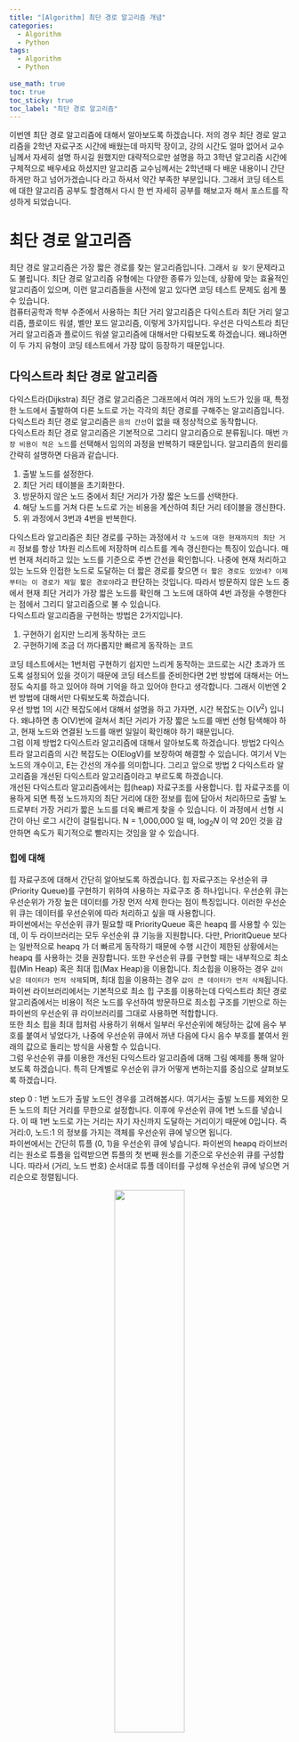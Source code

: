 ```yaml
---
title: "[Algorithm] 최단 경로 알고리즘 개념"
categories:
  - Algorithm
  - Python
tags:
  - Algorithm
  - Python
  
use_math: true
toc: true
toc_sticky: true
toc_label: "최단 경로 알고리즘"
---
```


이번엔 최단 경로 알고리즘에 대해서 알아보도록 하겠습니다. 저의 경우 최단 경로 알고리즘을 2학년 자료구조 시간에 배웠는데 마지막 장이고, 강의 시간도 얼마 없어서 교수님께서 자세히 설명 하시길 원했지만 대략적으로만 설명을 하고 3학년 알고리즘 시간에 구체적으로 배우세요 하셨지만 알고리즘 교수님께서는 2학년때 다 배운 내용이니 간단하게만 하고 넘어가겠습니다 라고 하셔서 약간 부족한 부분입니다. 그래서 코딩 테스트에 대한 알고리즘 공부도 할겸해서 다시 한 번 자세히 공부를 해보고자 해서 포스트를 작성하게 되었습니다.

# 최단 경로 알고리즘

최단 경로 알고리즘은 가장 짧은 경로를 찾는 알고리즘입니다. 그래서 `길 찾기` 문제라고도 불립니다. 최단 경로 알고리즘 유형에는 다양한 종류가 있는데, 상황에 맞는 효율적인 알고리즘이 있으며, 이런 알고리즘들을 사전에 알고 있다면 코딩 테스트 문제도 쉽게 풀 수 있습니다.   
컴퓨터공학과 학부 수준에서 사용하는 최단 거리 알고리즘은 다익스트라 최단 거리 알고리즘, 플로이드 워셜, 벨만 포드 알고리즘, 이렇게 3가지입니다. 우선은 다익스트라 최단 거리 알고리즘과 플로이드 워셜 알고리즘에 대해서만 다뤄보도록 하겠습니다. 왜냐하면 이 두 가지 유형이 코딩 테스트에서 가장 많이 등장하기 때문입니다.

## 다익스트라 최단 경로 알고리즘

다익스트라(Dijkstra) 최단 경로 알고리즘은 그래프에서 여러 개의 노드가 있을 때, 특정한 노드에서 출발하여 다른 노드로 가는 각각의 최단 경로를 구해주는 알고리즘입니다. 다익스트라 최단 경로 알고리즘은 `음의 간선`이 없을 때 정상적으로 동작합니다.   
다익스트라 최단 경로 알고리즘은 기본적으로 그리디 알고리즘으로 분류됩니다. 매번 `가장 비용이 적은 노드`를 선택해서 임의의 과정을 반복하기 때문입니다. 알고리즘의 원리를 간략히 설명하면 다음과 같습니다.

1. 출발 노드를 설정한다.
2. 최단 거리 테이블을 초기화한다.
3. 방문하지 않은 노드 중에서 최단 거리가 가장 짧은 노드를 선택한다.
4. 해당 노드를 거쳐 다른 노드로 가는 비용을 계산하여 최단 거리 테이블을 갱신한다.
5. 위 과정에서 3번과 4번을 반복한다.

다익스트라 알고리즘은 최단 경로를 구하는 과정에서 `각 노드에 대한 현재까지의 최단 거리` 정보를 항상 1차원 리스트에 저장하며 리스트를 계속 갱신한다는 특징이 있습니다. 매번 현재
처리하고 있는 노드를 기준으로 주변 간선을 확인합니다. 나중에 현재 처리하고 있는 노드와 인접한 노드로 도달하는 더 짧은 경로를 찾으면 `더 짧은 경로도 있었네? 이제부터는 이 경로가 제일 짧은 경로야`라고 판단하는 것입니다. 따라서 방문하지 않은 노드 중에서 현재 최단 거리가 가장 짧은 노드를 확인해 그 노드에 대하여 4번 과정을 수행한다는 점에서 그리디 알고리즘으로 불 수 있습니다.   
다익스트라 알고리즘을 구현하는 방법은 2가지입니다.

1. 구현하기 쉽지만 느리게 동작하는 코드
2. 구현하기에 조금 더 까다롭지만 빠르게 동작하는 코드

코딩 테스트에서는 1번처럼 구현하기 쉽지만 느리게 동작하는 코드로는 시간 초과가 뜨도록 설정되어 있을 것이기 때문에 코딩 테스트를 준비한다면 2번 방법에 대해서는 어느정도 숙지를 하고 있어야 하며 기억을 하고 있어야 한다고 생각합니다. 그래서 이번엔 2번 방법에 대해서만 다뤄보도록 하겠습니다.   
우선 방법 1의 시간 복잡도에서 대해서 설명을 하고 가자면, 시간 복잡도는 O($V^2$) 입니다. 왜냐하면 총 O(V)번에 걸쳐서 최단 거리가 가장 짧은 노드를 매번 선형 탐색해야 하고, 현재 노드와 연결된 노드를 매번 일일이 확인해야 하기 때문입니다.   
그럼 이제 방법2 다익스트라 알고리즘에 대해서 알아보도록 하겠습니다. 방법2 다익스트라 알고리즘의 시간 복잡도는 O(ElogV)를 보장하여 해결할 수 있습니다. 여기서 V는 노드의 개수이고, E는 간선의 개수를 의미합니다. 그리고 앞으로 방법 2 다익스트라 알고리즘을 개선된 다익스트라 알고리즘이라고 부르도록 하겠습니다.   
개선된 다익스트라 알고리즘에서는 힙(heap) 자료구조를 사용합니다. 힙 자료구조를 이용하게 되면 특정 노드까지의 최단 거리에 대한 정보를 힙에 담아서 처리하므로 출발 노드로부터 가장 거리가 짧은 노드를 더욱 빠르게 찾을 수 있습니다. 이 과정에서 선형 시간이 아닌 로그 시간이 걸릴립니다. N = 1,000,000 일 때, $\log_2N$ 이 약 20인 것을 감안하면 속도가 획기적으로 빨라지는 것임을 알 수 있습니다.

### 힙에 대해

힙 자료구조에 대해서 간단히 알아보도록 하겠습니다. 힙 자료구조는 우선순위 큐(Priority Queue)를 구현하기 위하여 사용하는 자료구조 중 하나입니다. 우선순위 큐는 우선순위가 가장 높은 데이터를 가장 먼저 삭제 한다는 점이 특징입니다. 이러한 우선순위 큐는 데이터를 우선순위에 따라 처리하고 싶을 때 사용합니다.   
파이썬에서는 우선순위 큐가 필요할 때 PriorityQueue 혹은 heapq 를 사용할 수 있는데, 이 두 라이브러리는 모두 우선순위 큐 기능을 지원합니다. 다만, PrioritQueue 보다는 일반적으로 heapq 가 더 빠르게 동작하기 때문에 수행 시간이 제한된 상황에서는 heapq 를 사용하는 것을 권장합니다. 또한 우선순위 큐를 구현할 때는 내부적으로 최소 힙(Min Heap) 혹은 최대 힙(Max Heap)을 이용합니다. 최소힙을 이용하는 경우 `값이 낮은 데이터가 먼저 삭제`되며, 최대 힙을 이용하는 경우 `값이 큰 데이터가 먼저 삭제`됩니다. 파이썬 라이브러리에서는 기본적으로 최소 힙 구조를 이용하는데 다익스트라 최단 경로 알고리즘에서는 비용이 적은 노드를 우선하여 방문하므로 최소힙 구조를 기반으로 하는 파이썬의 우선순위 큐 라이브러리를 그대로 사용하면 적합합니다.   
또한 최소 힙을 최대 힙처럼 사용하기 위해서 일부러 우선순위에 해당하는 값에 음수 부호를 붙여서 넣었다가, 나중에 우선순위 큐에서 꺼낸 다음에 다시 음수 부호를 붙여서 원래의 값으로 돌리는 방식을 사용할 수 있습니다.   
그럼 우선순위 큐를 이용한 개선된 다익스트라 알고리즘에 대해 그림 예제를 통해 알아보도록 하겠습니다. 특히 단계별로 우선순위 큐가 어떻게 변하는지를 중심으로 살펴보도록 하겠습니다.   

step 0 : 1번 노드가 출발 노드인 경우를 고려해봅시다. 여기서는 출발 노드를 제외한 모든 노드의 최단 거리를 무한으로 설정합니다. 이후에 우선순위 큐에 1번 노드를 넣습니다. 이 때 1번 노드로 가는 거리는 자기 자신까지 도달하는 거리이기 때문에 0입니다. 즉 거리:0, 노드:1 의 정보를 가지는 객체를 우선순위 큐에 넣으면 됩니다.   
파이썬에서는 간단히 튜플 (0, 1)을 우선순위 큐에 넣습니다. 파이썬의 heapq 라이브러리는 원소로 튜플을 입력받으면 튜플의 첫 번째 원소를 기준으로 우선순위 큐를 구성합니다. 따라서 (거리, 노드 번호) 순서대로 튜플 데이터를 구성해 우선순위 큐에 넣으면 거리순으로 정렬됩니다.

<div align="center">
<img src="/assets/images/algorithm/6/Dijkstra1.png" width="50%" hegiht="40%">
</div>

<br>

step 1 : 우리는 우선순위 큐를 이용하고 있으므로 거리가 가장 짧은 노드를 선택하기 위해서는 우선순위 큐에서 그냥 노드를 꺼내면 됩니다. 기본적으로 거리가 짧은 원소가 우선순위 큐의 최상위 원소로 위치해 있습니다. 따라서 우선순위 큐에서 노드를 꺼낸 뒤에 해당 노드를 이미 처리한 적이 있다면 무시하면 되고, 아직 처리하지 않은 노드에 대해서만 처리하면 됩니다.   
따라서 현재 단계의 우선순위 큐에서 원소를 꺼내면 (0, 1)이 나옵니다. 이는 1번 노드까지 가는 최단 거리가 0이라는 의미이므로, 1번 노드를 거쳐서 2번, 3번, 4번 노드로 가는 최소 비용을 계산합니다. 차례대로 2(0+2), 5(0+5), 1(0+1)입니다. 현재 2번, 3번, 4번 노드로 가는 비용이 `무한`으로 설정되어 있는데, 더 짧은 경로를 찾았으므로 각각 갱신하면 됩니다. 이렇게 더 짧은 경로를 찾은 노드 정보들은 다시 우선순위 큐에 넣습니다. 현재 처리 중인 노드와 간선은 하늘색으로, 이전 단계에서 처리한 노드는 회색, 간선은 점선으로 표시했습니다.

<div align="center">
<img src="/assets/images/algorithm/6/Dijkstra2.png" width="50%" hegiht="40%">
</div>

<br>

step 2 : 이어서 다시 우선순위 큐에서 원소를 꺼내서 동일한 과정을 반복합니다. 이번에는 (1, 4) 의 값을 갖는 원소가 추출됩니다. 아직 노드 4를 방문하지 않았으며, 현재 최단 거리가 가장 짧은 노드가4입니다. 따라서 노드4를 기준으로 노드 4와 연결된 간선들을 확인합니다. 이때 4번 노드까지의 최단 거리는 1이므로 4번 노드를 거쳐서 3번과 5번 노드로 가는 최소 비용은 차례대로 4(1+3)과 2(1+1)입니다. 이는 기존의 리스트에 담겨 있던 값들보다 작기 때문에 다음과 같이 리스트가 갱신되고, 우선순위 큐에는 (4, 3), (2, 5)라는 두 원소가 추가로 들어가게 됩니다. 앞서 말했듯이 현재 그림에서는 튜플의 첫 번째 원소(거리)가 작은 순서대로 왼족부터 기록하고 있습니다. 따라서 갱신된 우선순위 큐 또한 그림처럼 그려집니다.

<div align="center">
<img src="/assets/images/algorithm/6/Dijkstra3.png" width="50%" hegiht="40%">
</div>

<br>

step 3 : 마찬가지로 step 3에서는 노드 2에 대해 처리합니다. 2번과 5번 노드까지의 최단 거리가 모두 값이 2로 같으므로 어떤 원소부터 처리해도 상관은 없지만, 우선순위 큐에서 2번 노드가 꺼내졌다고 가정하겠습니다. 마찬가지로 2번 노드를 거쳐서 도달할 수 있는 노드 중에서 더 거리가 짧은 경우가 있는지 확인합니다. 이번 단계에서는 2번 노드를 거쳐서 가는 경우 중 현재의 최단 거리를 더 짧게 갱신할 수 있는 방법은 없습니다. 2번 노드를 거쳐서 3번 노드로 가는 경우에는 5(2+3) 인데 4번 노드를 거쳐서 3번 노드로 가는 경우 4(1+3) 보다 크기 때문에 배제하고, 그 외에 2번 노드를 거쳐서 다른 노드로 가는 경우는 3번 노드로 가는 경우 박에 없기 때문에 우선순위 큐에 어떠한 원소도 들어가지 않고 다음과 같이 리스트가 갱신됩니다.

<div align="center">
<img src="/assets/images/algorithm/6/Dijkstra4.png" width="50%" hegiht="40%">
</div>

<br>

step 4 : 이번 단계에서는 노드 5에 대해서 처리합니다. 5번 노드를 거쳐서 3번과 6번 노드로 갈 수 있습니다. 현재 5번 노드까지 가는 최단 거리가 2이므로 5번 노드에서 3번 노드로 가는 거리인 1을 더한 3이 기존의 값인 4보다 작습니다. 따라서 새로운 값인 3으로 갱신합니다. 또한 6번 노드로 가는 최단 거리 역시 마찬가지로 갱신됩니다. 그래서 이번에는 (3,3)과 (4,6)이 우선순위 큐에 들어갑니다.

<div align="center">
<img src="/assets/images/algorithm/6/Dijkstra5.png" width="50%" hegiht="40%">
</div>

<br>

step 5 : 마찬가지로 원소 (3,3)을 꺼내서 3번 노드를 기준으로 알고리즘을 수행합니다. 최단 거리 테이블이 갱신되지 않으며, 결과는 다음과 같습니다.

<div align="center">
<img src="/assets/images/algorithm/6/Dijkstra6.png" width="50%" hegiht="40%">
</div>

<br>

step 6 : 이어서 원소 (4,3)을 꺼내서 3번 노드를 기준으로 알고리즘을 수행합니다. 다만, 3번 노드는 앞서 처리된 적이 있습니다. 현재 우선순위 큐에서 꺼낸 원소에는 3번 노드까지 가는 최단 거리가 4라는 정보가 들어 있습니다. 하지만 현재 최단 거리 테이블에서 3번 노드까지의 최단 거리는 3입니다. 따라서 현재 노드인 3번에 대해서는 이미 처리된 것으로 볼 수 있으므로 현재 우선순위 큐에서 꺼낸 (4,3)이라는 원소는 무시하면 됩니다.

<div align="center">
<img src="/assets/images/algorithm/6/Dijkstra7.png" width="50%" hegiht="40%">
</div>

<br>

step 7 : 이어서 원소 (4,6)이 꺼내집니다. 따라서 6번 노드에 대해서 처리하면 다음과 같습니다.

<div align="center">
<img src="/assets/images/algorithm/6/Dijkstra8.png" width="50%" hegiht="40%">
</div>

<br>

step 8 : 마지막으로 남은 원소를 꺼내지만, 아까와 마찬가지로 이미 처리된 노드이므로 무시합니다.

<div align="center">
<img src="/assets/images/algorithm/6/Dijkstra9.png" width="50%" hegiht="40%">
</div>

<br>

이와 같이 모든 단계를 거친 후에 최단 거리 테이블에 남아 있는 0, 2, 3, 1, 2, 4가 각 노드로의 최단 거리입니다. 위의 방법에서는 최단 거리가 가장 짧은 노드를 찾기 위해서 우선순위 큐를 이용하고 있으며, 앞서 보여줬던 방법과 비교했을 때 훨씬 빠르게 동작합니다. 파이썬 표준 라이브러리로 제공하는 PriorityQueue 와 heapq 는 데이터의 개수가 N개일 때, 하나의 데이터를 삽입 및 삭제할 때의 시간 복잡도는 O(logN)입니다. 이제 위 설명대로 동작하는 예제 코드에 대해서 다뤄보겠습니다.

```python
"""
heapq 를 사용한 개선된 다익스트라 알고리즘 예제

입력 예시
6 11
1
1 2 2
1 3 5
1 4 1
2 3 3
2 4 2
3 2 3
3 6 5
4 3 3
4 5 1
5 3 1
5 6 2

출력 예시
0
2
3
1
2
4

"""

import heapq
import sys

input = sys.stdin.readline
INF = int(1e9) # 무한을 의미 하는 값으로 10억을 설정

# 노드의 개수, 간선의 개수를 입력 받기, n은 노드의 개수 m은 간선의 개수
n, m = map(int, input().split())

# 시작 노드 번호를 입력 받기
start = int(input())

# 각 노드에 연결되어 있는 노드에 대한 정보를 담는 리스트 만들기
graph = [[] for i in range(n+1)]

# 최단 거리 테이블을 모두 무한으로 초기화
distance = [INF] * (n+1)

# 모든 간선 정보를 입력 받기
for _ in range(m):
    a, b, c = map(int, input().split())
    # a번 노드에서 b번 노드로 가는 비용이 c 라는 의미
    graph[a].append((b, c))

def dijkstra(start):
    q = []

    # 시작 노드로 가기 위한 최단 경로는 0으로 설정하고 큐에 삽입
    heapq.heappush(q, (0, start))
    distance[start] = 0

    while q: # 큐가 비어 있지 않다면
        # 가장 최단 거리가 짧은 노드에 대한 정보 꺼내기
        dist, now = heapq.heappop(q)

        # 현재 노드가 이미 처리된 적이 있고, heapq 에서 추출된 거리가 이미 계산된 거리 보다 큰 노드 라면 무시
        if distance[now] < dist:
            continue

        # 현재 노드와 연결된 다른 인접한 노드들을 확인
        for i in graph[now]:
            cost = dist + i[1]

            # 현재 노드를 거쳐서, 다른 노드로 이동하는 거리가 더 짧은 경우
            if cost < distance[i[0]]:
                distance[i[0]] = cost
                heapq.heappush(q, (cost, i[0]))


# 다익스트라 알고리즘을 수행
dijkstra(start)

# 모든 노드로 가기 위한 최단 거리를 출력

for i in range(1, n+1):
    if distance[i] == INF: # 도달할 수 없는 경우, 무한(INFINITY)라고 출력
        print("INFINITY")
    else:
        print(distance[i])

```

```
콘솔 출력
0
2
3
1
2
4
```
### 개선된 다익스트라 알고리즘의 시간 복잡도

개선된 다익스트라 알고리즘의 시간 복잡도는 O(ElogV) 입니다. 이에 대해서 설명을 하자면 우선순위 큐 에서 노드를 하나씩 꺼내 검사하는 반복문은 노드의 개수 V 이상의 횟수로는 반복되지 않습니다. 또한 V 번 반복될 때마다 각각 자신과 연결된 간선들을 모두 확인합니다. 따라서 현재 우선순위 큐에서 꺼낸 노드와 연결된 다른 노드들을 확인하는 총 횟수는 총 최대 간선의 개수(E)만큼 연산이 수해오딜 수 있습니다.   
따라서 전체 다익스트라 최단 경로 알고리즘은 E개의 원소를 우선순위 큐에 넣었다가 모두 빼내는 연산과 매우 유사하다고 볼 수 있습니다. 앞에서 말했듯이 힙에 N개의 데이터를 모두 넣고, 이후에 모두 빼는 과정은 O(NlogN)입니다. 간단하게 생각하면 다익스트라 알고리즘의 시간 복잡도는 최대 E개의 간선 데이터를 힙에넣었다가 다시 빼는 것으로 볼 수 있으므로 O(ElogE)임을 이해할 수 있습니다.   
이때 중복 간선을 포함하지 않는 경우, 간선(E)는 항상 $V^2$ 보다 작습니다. 왜냐하면 모든 노드 끼리 서로 다 연결되어 있다고 했을 때 간선의 개수를 약 $V^2$으로 볼 수 있고 E는 항상 $V^2$ 이하이기 때문입니다. 다시 말해 logE는 log$V^2$보다 작습니다. 이때 O(log$v^2$)은 O(2logV) 이고, 이는 O(logV)로 볼 수 있습니다. 따라서 다익스트라 알고리즘의 전체 시간 복잡도를 간단히 O(ElogV)라고 볼 수 있는 것입니다.

## 플로이드 워셜 알고리즘

다익스트라 알고리즘은 한 지점에서 다른 특정 지점까지의 최단 경로를 구해야 하는 경우에 사용할 수 있는 최단 경로 알고리즘입니다. 이번에 설명하는 플로이드 워셜 알고리즘은 모든 지점에서 다른 모든 지점까지의 최단 경로를 모두 구해야 하는 겨웅에 사용할 수 있는 알고리즘입니다. 심지어 소스코드 또한 매우 짧아 다익스트라 알고리즘과 비교하면 구현 과정에서 어려움을 겪지 않을 것입니다. 다만 핵심 아이디어를 이해하는 것이 중요합니다.   
다익스트라 알고리즘은 단계마다 최단 거리를 가지는 노드를 하니씩 반복적으로 선택합니다. 그리고 해당 노드를 거쳐 가는 경로를 확인하며, 최단 거리 테이블을 갱신하는 방식으로 동작합니다. 플로이드 워셜 알고리즘 또한 단계마다 `거쳐 가는 노드`를 기준으로 알고리즘을 수행합니다.